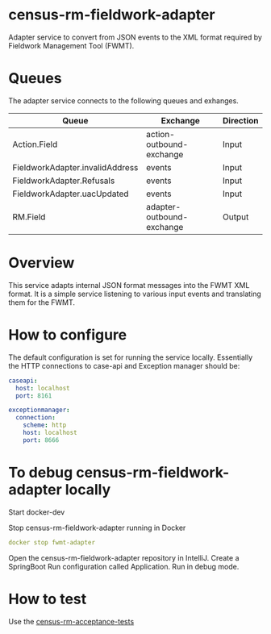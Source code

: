 # census-rm-fieldwork-adapter
Adapter service to convert from JSON events to the XML format required by Fieldwork Management Tool (FWMT).

# Queues

The adapter service connects to the following queues and exhanges.

 Queue | Exchange | Direction 
-------|----------|----------
|Action.Field | action-outbound-exchange | Input |
|FieldworkAdapter.invalidAddress| events | Input |
|FieldworkAdapter.Refusals | events | Input |
|FieldworkAdapter.uacUpdated | events | Input|
|RM.Field | adapter-outbound-exchange | Output|

# Overview

This service adapts internal JSON format messages into the FWMT XML format.
It is a simple service listening to various input events and translating them for the FWMT.


# How to configure

The default configuration is set for running the service locally. Essentially the HTTP connections to case-api and Exception manager should be:

```yaml
caseapi:
  host: localhost
  port: 8161

exceptionmanager:
  connection:
    scheme: http
    host: localhost
    port: 8666
```
# To debug census-rm-fieldwork-adapter locally

Start docker-dev

Stop census-rm-fieldwork-adapter running in Docker

```yaml
docker stop fwmt-adapter
```

Open the census-rm-fieldwork-adapter repository in IntelliJ.
Create a SpringBoot Run configuration called Application.
Run in debug mode.

# How to test

Use the [census-rm-acceptance-tests](https://github.com/ONSdigital/census-rm-acceptance-tests)